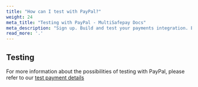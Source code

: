 ```yaml
---
title: "How can I test with PayPal?"
weight: 24
meta_title: "Testing with PayPal - MultiSafepay Docs"
meta_description: "Sign up. Build and test your payments integration. Explore our products and services. Use our API Reference, SDKs, and wrappers. Get support."
read_more: '.'
---
```

## Testing

For more information about the possibilities of testing with PayPal, please refer to our [test payment details](/faq/getting-started/test-payment-details/#paypal)